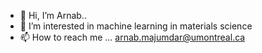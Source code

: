 - 👋 Hi, I’m Arnab..
- 👀 I’m interested in machine learning in materials science
- 📫 How to reach me ... arnab.majumdar@umontreal.ca

<!---
arnabmaj/arnabmaj is a ✨ special ✨ repository because its `README.md` (this file) appears on your GitHub profile.
You can click the Preview link to take a look at your changes.
--->
